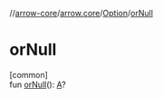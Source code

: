 //[arrow-core](../../../index.md)/[arrow.core](../index.md)/[Option](index.md)/[orNull](or-null.md)

# orNull

[common]\
fun [orNull](or-null.md)(): [A](index.md)?
